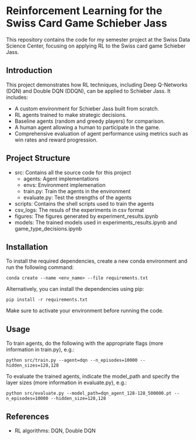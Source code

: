 # Reinforcement Learning for the Swiss Card Game Schieber Jass

This repository contains the code for my semester project at the Swiss Data Science Center, focusing on applying RL to the Swiss card game Schieber Jass.

## Introduction

This project demonstrates how RL techniques, including Deep Q-Networks (DQN) and Double DQN (DDQN), can be applied to Schieber Jass. It includes:

- A custom environment for Schieber Jass built from scratch.
- RL agents trained to make strategic decisions.
- Baseline agents (random and greedy players) for comparison.
- A human agent allowing a human to participate in the game.
- Comprehensive evaluation of agent performance using metrics such as win rates and reward progression.

## Project Structure

- src: Contains all the source code for this project
    - agents: Agent implementations
    - envs: Environment implemenation
    - train.py: Train the agents in the environment
    - evaluate.py: Test the strengths of the agents
- scripts: Contains the shell scripts used to train the agents
- csv_logs: The resuls of the experiments in csv format
- figures: The figures generated by experiment_results.ipynb
- models: The trained models used in experiments_results.ipynb and game_type_decisions.ipynb

## Installation

To install the required dependencies, create a new conda environment and run the following command:
```
conda create --name <env_name> --file requirements.txt
```
Alternatively, you can install the dependencies using pip:
```
pip install -r requirements.txt
```
Make sure to activate your environment before running the code.

## Usage

To train agents, do the following with the appropriate flags (more information in train.py), e.g.:
```
python src/train.py --agent=dqn --n_episodes=10000 --hidden_sizes=128,128
```

To evaluate the trained agents, indicate the model_path and specify the layer sizes (more information in evaluate.py), e.g.:
```
python src/evaluate.py --model_path=dqn_agent_128-128_500000.pt --n_episodes=10000 --hidden_size=128,128
```

## References

- RL algorithms: DQN, Double DQN